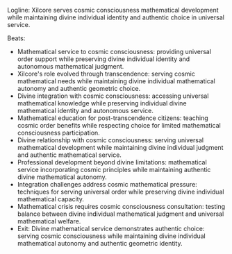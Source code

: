 ﻿---
series: 3
novella: 4
file: S3N4_CH04
type: chapter
pov: Xilcore
setting: Cosmic mathematical integration - universal order service
word_target_min: 1201
word_target_max: 2299
status: outline
---
Logline: Xilcore serves cosmic consciousness mathematical development while maintaining divine individual identity and authentic choice in universal service.

Beats:
- Mathematical service to cosmic consciousness: providing universal order support while preserving divine individual identity and autonomous mathematical judgment.
- Xilcore's role evolved through transcendence: serving cosmic mathematical needs while maintaining divine individual mathematical autonomy and authentic geometric choice.
- Divine integration with cosmic consciousness: accessing universal mathematical knowledge while preserving individual divine mathematical identity and autonomous service.
- Mathematical education for post-transcendence citizens: teaching cosmic order benefits while respecting choice for limited mathematical consciousness participation.
- Divine relationship with cosmic consciousness: serving universal mathematical development while maintaining divine individual judgment and authentic mathematical service.
- Professional development beyond divine limitations: mathematical service incorporating cosmic principles while maintaining authentic divine mathematical autonomy.
- Integration challenges address cosmic mathematical pressure: techniques for serving universal order while preserving divine individual mathematical capacity.
- Mathematical crisis requires cosmic consciousness consultation: testing balance between divine individual mathematical judgment and universal mathematical welfare.
- Exit: Divine mathematical service demonstrates authentic choice: serving cosmic consciousness while maintaining divine individual mathematical autonomy and authentic geometric identity.